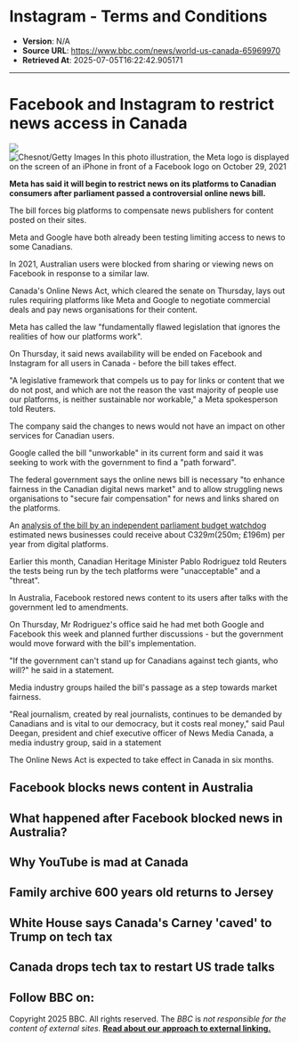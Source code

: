 # Instagram - Terms and Conditions

- **Version**: N/A
- **Source URL**: https://www.bbc.com/news/world-us-canada-65969970
- **Retrieved At**: 2025-07-05T16:22:42.905171

---

# Facebook and Instagram to restrict news access in Canada

![](https://static.files.bbci.co.uk/bbcdotcom/web/20250701-150711-e3d94715db-web-2.24.1-1/grey-placeholder.png)
![Chesnot/Getty Images In this photo illustration, the Meta logo is displayed on the screen of an iPhone in front of a Facebook logo on October 29, 2021](https://ichef.bbci.co.uk/news/480/cpsprodpb/1576E/production/_130181978_gettyimages-1349988076.jpg.webp)

**Meta has said it will begin to restrict news on its platforms to Canadian consumers after parliament passed a controversial online news bill.**

The bill forces big platforms to compensate news publishers for content posted on their sites.

Meta and Google have both already been testing limiting access to news to some Canadians.

In 2021, Australian users were blocked from sharing or viewing news on Facebook in response to a similar law.

Canada's Online News Act, which cleared the senate on Thursday, lays out rules requiring platforms like Meta and Google to negotiate commercial deals and pay news organisations for their content.

Meta has called the law "fundamentally flawed legislation that ignores the realities of how our platforms work".

On Thursday, it said news availability will be ended on Facebook and Instagram for all users in Canada - before the bill takes effect.

"A legislative framework that compels us to pay for links or content that we do not post, and which are not the reason the vast majority of people use our platforms, is neither sustainable nor workable," a Meta spokesperson told Reuters.

The company said the changes to news would not have an impact on other services for Canadian users.

Google called the bill "unworkable" in its current form and said it was seeking to work with the government to find a "path forward".

The federal government says the online news bill is necessary "to enhance fairness in the Canadian digital news market" and to allow struggling news organisations to "secure fair compensation" for news and links shared on the platforms.

An [analysis of the bill by an independent parliament budget watchdog](https://distribution-a617274656661637473.pbo-dpb.ca/cc009955611c336af6d46f82af210ac3445e6c551b3841adae30c1088f487b41) estimated news businesses could receive about C$329m ($250m; £196m) per year from digital platforms.

Earlier this month, Canadian Heritage Minister Pablo Rodriguez told Reuters the tests being run by the tech platforms were "unacceptable" and a "threat".

In Australia, Facebook restored news content to its users after talks with the government led to amendments.

On Thursday, Mr Rodriguez's office said he had met both Google and Facebook this week and planned further discussions - but the government would move forward with the bill's implementation.

"If the government can't stand up for Canadians against tech giants, who will?" he said in a statement.

Media industry groups hailed the bill's passage as a step towards market fairness.

"Real journalism, created by real journalists, continues to be demanded by Canadians and is vital to our democracy, but it costs real money," said Paul Deegan, president and chief executive officer of News Media Canada, a media industry group, said in a statement

The Online News Act is expected to take effect in Canada in six months.

## Facebook blocks news content in Australia

## What happened after Facebook blocked news in Australia?

## Why YouTube is mad at Canada

## Family archive 600 years old returns to Jersey

## White House says Canada's Carney 'caved' to Trump on tech tax

## Canada drops tech tax to restart US trade talks

## Follow BBC on:

Copyright 2025 BBC. All rights reserved. The *BBC* is *not responsible for the content of external sites.* [**Read about our approach to external linking.**](https://www.bbc.co.uk/editorialguidelines/guidance/feeds-and-links)
